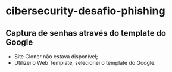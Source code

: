 # cibersecurity-desafio-phishing

## Captura de senhas através do template do Google

- Site Cloner não estava disponível;
- Utilizei o Web Template, selecionei o template do Google.
